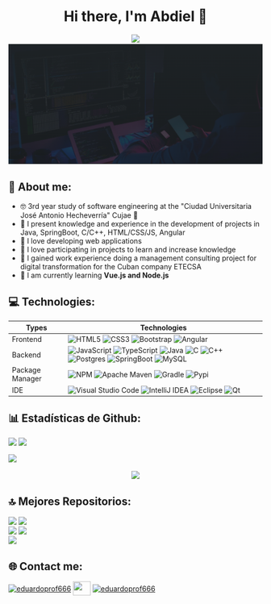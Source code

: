 <div align="center">
<h1>Hi there, I'm Abdiel 👋</h1>
  <a href="https://git.io/typing-svg"><img src="https://readme-typing-svg.demolab.com/?font=Roboto&weight=900&duration=2500&pause=1000&color=e21b1b&center=true&vCenter=true&width=500&lines=Software+Engeneer+student%F0%9F%94%A5" /></a>

  
<img src="Captura de pantalla (37).png">
</div>

## 👾 About me:
- 🤓 3rd year study of software engineering at the  "Ciudad Universitaria José Antonio Hecheverría" Cujae 💚
- 💬 I present knowledge and experience in the development of projects in Java, SpringBoot, C/C++, HTML/CSS/JS, Angular
- 🔭 I love developing web applications 
- 🤝 I love participating in projects to learn and increase knowledge
- 💼 I gained work experience doing a management consulting project for digital transformation for the Cuban company ETECSA
- 🌱 I am currently learning **Vue.js and Node.js**


## 💻 Technologies:
| Types | Technologies |
| ------ | ---------- |
| Frontend | ![HTML5](https://img.shields.io/badge/html5-%23E34F26.svg?style=for-the-badge&logo=html5&logoColor=white) ![CSS3](https://img.shields.io/badge/css3-%231572B6.svg?style=for-the-badge&logo=css3&logoColor=white)  ![Bootstrap](https://img.shields.io/badge/bootstrap-%238511FA.svg?style=for-the-badge&logo=bootstrap&logoColor=white) ![Angular](https://img.shields.io/badge/Angular-red?style=for-the-badge&logo=angular) |
| Backend | ![JavaScript](https://img.shields.io/badge/javascript-%23323330.svg?style=for-the-badge&logo=javascript&logoColor=%23F7DF1E) ![TypeScript](https://img.shields.io/badge/typescript-%23007ACC.svg?style=for-the-badge&logo=typescript&logoColor=white)  ![Java](https://img.shields.io/badge/java-%23ED8B00.svg?style=for-the-badge&logo=openjdk&logoColor=white) ![C](https://img.shields.io/badge/c-%2300599C.svg?style=for-the-badge&logo=c&logoColor=white) ![C++](https://img.shields.io/badge/C%2B%2B-blue?style=for-the-badge&logo=cplusplus)  ![Postgres](https://img.shields.io/badge/postgres-%23316192.svg?style=for-the-badge&logo=postgresql&logoColor=white) ![SpringBoot](https://img.shields.io/badge/SpringBoot-%23323330.svg?style=for-the-badge&logo=springboot) ![MySQL](https://img.shields.io/badge/MySQL-gray?style=for-the-badge&logo=mysql&logoColor=white&logoSize=auto)|
| Package Manager | ![NPM](https://img.shields.io/badge/NPM-%23CB3837.svg?style=for-the-badge&logo=npm&logoColor=white)  ![Apache Maven](https://img.shields.io/badge/Apache%20Maven-C71A36?style=for-the-badge&logo=Apache%20Maven&logoColor=white) ![Gradle](https://img.shields.io/badge/Gradle-02303A.svg?style=for-the-badge&logo=Gradle&logoColor=white) ![Pypi](https://img.shields.io/badge/pypi-3775A9?style=for-the-badge&logo=pypi&logoColor=white)|
| IDE | ![Visual Studio Code](https://img.shields.io/badge/Visual%20Studio%20Code-0078d7.svg?style=for-the-badge&logo=visual-studio-code&logoColor=white) ![IntelliJ IDEA](https://img.shields.io/badge/IntelliJIDEA-000000.svg?style=for-the-badge&logo=intellij-idea&logoColor=white&labelColor=red) ![Eclipse](https://img.shields.io/badge/Eclipse-FE7A16.svg?style=for-the-badge&logo=Eclipse&logoColor=white) ![Qt](https://img.shields.io/badge/Qt-%23217346.svg?style=for-the-badge&logo=Qt&logoColor=white)|

## 📊 Estadísticas de Github:
<p align="left"><img width="48%" src="https://github-readme-stats-sigma-five.vercel.app/api?username=Erick0330&theme=tokyonight&hide_border=false&include_all_commits=true&count_private=true&show_icons=true"/>
<img width="48%" src="https://github-readme-streak-stats.herokuapp.com/?user=Erick0330&theme=tokyonight&hide_border=false"/></p>
<p align="left"><img width="48%" src="https://github-readme-stats-sigma-five.vercel.app/api/top-langs/?username=Erick0330&theme=tokyonight&hide_border=false&include_all_commits=true&count_private=true&layout=compact"/></p>
<p align="center"><img width="80%" src="https://github-profile-summary-cards.vercel.app/api/cards/profile-details?username=Erick0330&theme=tokyonight" /></p>

## 🔝 Mejores Repositorios:
<div align="left">
  <a href="https://github.com/Erick0330/TETR4DIG.git"><img width="48%" src="https://github-readme-stats-sigma-five.vercel.app/api/pin/?username=Erick0330&repo=TETR4DIG&theme=tokyonight"/></a>
  <a href="https://github.com/Erick0330/iMessageSimulator.git"><img width="48%" src="https://github-readme-stats-sigma-five.vercel.app/api/pin/?username=Erick0330&repo=iMessageSimulator&theme=tokyonight"/></a>
<div>
  
<div align="left">
  <a href="https://github.com/Erick0330/backend-gestion-clientes.git"><img width="48%" src="https://github-readme-stats-sigma-five.vercel.app/api/pin/?username=Erick0330&repo=backend-gestion-clientes&theme=tokyonight"/></a>
  <a href="https://github.com/Erick0330/front-gestion-clientes.git"><img width="48%" src="https://github-readme-stats-sigma-five.vercel.app/api/pin/?username=Erick0330&repo=front-gestion-clientes&theme=tokyonight"/></a>
<div>
  
<div align="left">
   <a href="https://github.com/Erick0330/RefugioVSC.git"><img width="48%" src="https://github-readme-stats-sigma-five.vercel.app/api/pin/?username=Erick0330&repo=RefugioVSC&theme=tokyonight"/></a>
<div>

## 🌐 Contact me:
<a href="https://www.linkedin.com/in/abdiel-rodr%C3%ADguez-lara/" target="blank"><img align="center" src="https://static.vecteezy.com/system/resources/previews/018/930/587/original/linkedin-logo-linkedin-icon-transparent-free-png.png" alt="eduardoprof666" height="50" width="50" /></a>
<a href="mailto:abdielrl0330@gmail.com" target="blank"><img align="center" src="https://mailmeteor.com/logos/assets/PNG/Gmail_Logo_512px.png" height="28" width="35" /></a>
<a href="https://t.me/GodKiller_Gray030730" target="blank"><img align="center" src="https://logodownload.org/wp-content/uploads/2017/11/telegram-logo-0-2.png" alt="eduardoprof666" height="45" width="45" /></a>
